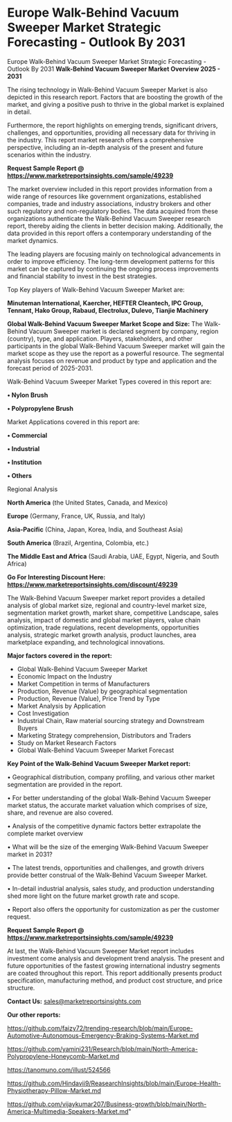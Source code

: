 # Europe Walk-Behind Vacuum Sweeper Market Strategic Forecasting - Outlook By 2031
Europe Walk-Behind Vacuum Sweeper Market Strategic Forecasting - Outlook By 2031
<Strong> Walk-Behind Vacuum Sweeper Market Overview 2025 - 2031</strong>

The rising technology in Walk-Behind Vacuum Sweeper Market is also depicted in this research report. Factors that are boosting the growth of the market, and giving a positive push to thrive in the global market is explained in detail.

Furthermore, the report highlights on emerging trends, significant drivers, challenges, and opportunities, providing all necessary data for thriving in the industry. This report market research offers a comprehensive perspective, including an in-depth analysis of the present and future scenarios within the industry.

<strong>Request Sample Report @ <a href=https://www.marketreportsinsights.com/sample/49239>https://www.marketreportsinsights.com/sample/49239</a></strong>

The market overview included in this report provides information from a wide range of resources like government organizations, established companies, trade and industry associations, industry brokers and other such regulatory and non-regulatory bodies. The data acquired from these organizations authenticate the Walk-Behind Vacuum Sweeper research report, thereby aiding the clients in better decision making. Additionally, the data provided in this report offers a contemporary understanding of the market dynamics.

The leading players are focusing mainly on technological advancements in order to improve efficiency. The long-term development patterns for this market can be captured by continuing the ongoing process improvements and financial stability to invest in the best strategies.

Top Key players of Walk-Behind Vacuum Sweeper Market are:

<strong>Minuteman International, Kaercher, HEFTER Cleantech, IPC Group, Tennant, Hako Group, Rabaud, Electrolux, Dulevo, Tianjie Machinery</strong>

<strong><b>Global Walk-Behind Vacuum Sweeper Market Scope and Size:</b></strong>
The Walk-Behind Vacuum Sweeper market is declared segment by company, region (country), type, and application. Players, stakeholders, and other participants in the global Walk-Behind Vacuum Sweeper market will gain the market scope as they use the report as a powerful resource. The segmental analysis focuses on revenue and product by type and application and the forecast period of 2025-2031.

Walk-Behind Vacuum Sweeper Market Types covered in this report are:

<strong>•  Nylon Brush

•  Polypropylene Brush</strong>

Market Applications covered in this report are:

<strong>•  Commercial

•  Industrial

•  Institution

•  Others</strong> 

Regional Analysis

<strong>North America</strong> (the United States, Canada, and Mexico)

<strong>Europe</strong> (Germany, France, UK, Russia, and Italy)

<strong>Asia-Pacific</strong> (China, Japan, Korea, India, and Southeast Asia)

<strong>South America</strong> (Brazil, Argentina, Colombia, etc.)

<strong>The Middle East and Africa</strong> (Saudi Arabia, UAE, Egypt, Nigeria, and South Africa)

<strong>Go For Interesting Discount Here: <a href=https://www.marketreportsinsights.com/discount/49239>https://www.marketreportsinsights.com/discount/49239</a></strong>

The Walk-Behind Vacuum Sweeper market report provides a detailed analysis of global market size, regional and country-level market size, segmentation market growth, market share, competitive Landscape, sales analysis, impact of domestic and global market players, value chain optimization, trade regulations, recent developments, opportunities analysis, strategic market growth analysis, product launches, area marketplace expanding, and technological innovations.

<strong><b>Major factors covered in the report:</b></strong>
<ul>
  <li>Global Walk-Behind Vacuum Sweeper Market </li>
  <li>Economic Impact on the Industry</li>
  <li>Market Competition in terms of Manufacturers</li>
  <li>Production, Revenue (Value) by geographical segmentation</li>
  <li>Production, Revenue (Value), Price Trend by Type</li>
  <li>Market Analysis by Application</li>
  <li>Cost Investigation</li>
  <li>Industrial Chain, Raw material sourcing strategy and Downstream Buyers</li>
  <li>Marketing Strategy comprehension, Distributors and Traders</li>
  <li>Study on Market Research Factors</li>
  <li>Global Walk-Behind Vacuum Sweeper Market Forecast</li>
</ul>

<strong><b>Key Point of the Walk-Behind Vacuum Sweeper Market report:</b></strong>

• Geographical distribution, company profiling, and various other market segmentation are provided in the report.

• For better understanding of the global Walk-Behind Vacuum Sweeper market status, the accurate market valuation which comprises of size, share, and revenue are also covered.

• Analysis of the competitive dynamic factors better extrapolate the complete market overview

• What will be the size of the emerging Walk-Behind Vacuum Sweeper market in 2031?

• The latest trends, opportunities and challenges, and growth drivers provide better construal of the Walk-Behind Vacuum Sweeper Market.

• In-detail industrial analysis, sales study, and production understanding shed more light on the future market growth rate and scope.

• Report also offers the opportunity for customization as per the customer request.

<strong>Request Sample Report @ <a href=https://www.marketreportsinsights.com/sample/49239>https://www.marketreportsinsights.com/sample/49239</a></strong>

At last, the Walk-Behind Vacuum Sweeper Market report includes investment come analysis and development trend analysis. The present and future opportunities of the fastest growing international industry segments are coated throughout this report. This report additionally presents product specification, manufacturing method, and product cost structure, and price structure.

<strong>Contact Us:</strong>
sales@marketreportsinsights.com

<strong>Our other reports:</strong>

<a href=https://github.com/faizy72/trending-research/blob/main/Europe-Automotive-Autonomous-Emergency-Braking-Systems-Market.md>https://github.com/faizy72/trending-research/blob/main/Europe-Automotive-Autonomous-Emergency-Braking-Systems-Market.md</a>

<a href=https://github.com/yamini231/Research/blob/main/North-America-Polypropylene-Honeycomb-Market.md>https://github.com/yamini231/Research/blob/main/North-America-Polypropylene-Honeycomb-Market.md</a>

<a href=https://tanomuno.com/illust/524566>https://tanomuno.com/illust/524566</a>

<a href=https://github.com/Hindavii9/ReasearchInsights/blob/main/Europe-Health-Physiotherapy-Pillow-Market.md>https://github.com/Hindavii9/ReasearchInsights/blob/main/Europe-Health-Physiotherapy-Pillow-Market.md</a>

<a href=https://github.com/vijaykumar207/Business-growth/blob/main/North-America-Multimedia-Speakers-Market.md>https://github.com/vijaykumar207/Business-growth/blob/main/North-America-Multimedia-Speakers-Market.md</a>"
